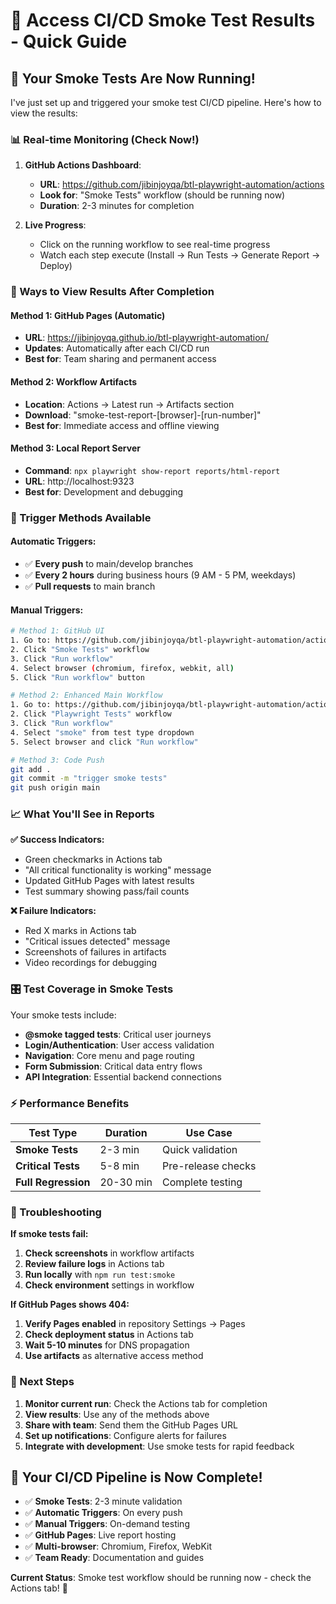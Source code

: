 # 🎯 **Access CI/CD Smoke Test Results - Quick Guide**

## 🚀 **Your Smoke Tests Are Now Running!**

I've just set up and triggered your smoke test CI/CD pipeline. Here's how to view the results:

### **📊 Real-time Monitoring (Check Now!)**

1. **GitHub Actions Dashboard**: 
   - **URL**: https://github.com/jibinjoyqa/btl-playwright-automation/actions
   - **Look for**: "Smoke Tests" workflow (should be running now)
   - **Duration**: 2-3 minutes for completion

2. **Live Progress**:
   - Click on the running workflow to see real-time progress
   - Watch each step execute (Install → Run Tests → Generate Report → Deploy)

### **🎯 Ways to View Results After Completion**

#### **Method 1: GitHub Pages (Automatic)**
- **URL**: https://jibinjoyqa.github.io/btl-playwright-automation/
- **Updates**: Automatically after each CI/CD run
- **Best for**: Team sharing and permanent access

#### **Method 2: Workflow Artifacts**
- **Location**: Actions → Latest run → Artifacts section
- **Download**: "smoke-test-report-[browser]-[run-number]"
- **Best for**: Immediate access and offline viewing

#### **Method 3: Local Report Server**
- **Command**: `npx playwright show-report reports/html-report`
- **URL**: http://localhost:9323
- **Best for**: Development and debugging

### **🔄 Trigger Methods Available**

#### **Automatic Triggers:**
- ✅ **Every push** to main/develop branches
- ✅ **Every 2 hours** during business hours (9 AM - 5 PM, weekdays)
- ✅ **Pull requests** to main branch

#### **Manual Triggers:**
```bash
# Method 1: GitHub UI
1. Go to: https://github.com/jibinjoyqa/btl-playwright-automation/actions
2. Click "Smoke Tests" workflow
3. Click "Run workflow"
4. Select browser (chromium, firefox, webkit, all)
5. Click "Run workflow" button

# Method 2: Enhanced Main Workflow
1. Go to: https://github.com/jibinjoyqa/btl-playwright-automation/actions
2. Click "Playwright Tests" workflow  
3. Click "Run workflow"
4. Select "smoke" from test type dropdown
5. Select browser and click "Run workflow"

# Method 3: Code Push
git add .
git commit -m "trigger smoke tests"
git push origin main
```

### **📈 What You'll See in Reports**

**✅ Success Indicators:**
- Green checkmarks in Actions tab
- "All critical functionality is working" message
- Updated GitHub Pages with latest results
- Test summary showing pass/fail counts

**❌ Failure Indicators:**
- Red X marks in Actions tab
- "Critical issues detected" message  
- Screenshots of failures in artifacts
- Video recordings for debugging

### **🎛️ Test Coverage in Smoke Tests**

Your smoke tests include:
- **@smoke tagged tests**: Critical user journeys
- **Login/Authentication**: User access validation
- **Navigation**: Core menu and page routing
- **Form Submission**: Critical data entry flows
- **API Integration**: Essential backend connections

### **⚡ Performance Benefits**

| Test Type | Duration | Use Case |
|-----------|----------|----------|
| **Smoke Tests** | 2-3 min | Quick validation |
| **Critical Tests** | 5-8 min | Pre-release checks |
| **Full Regression** | 20-30 min | Complete testing |

### **🔧 Troubleshooting**

**If smoke tests fail:**
1. **Check screenshots** in workflow artifacts
2. **Review failure logs** in Actions tab
3. **Run locally** with `npm run test:smoke`
4. **Check environment** settings in workflow

**If GitHub Pages shows 404:**
1. **Verify Pages enabled** in repository Settings → Pages
2. **Check deployment status** in Actions tab
3. **Wait 5-10 minutes** for DNS propagation
4. **Use artifacts** as alternative access method

### **🎉 Next Steps**

1. **Monitor current run**: Check the Actions tab for completion
2. **View results**: Use any of the methods above
3. **Share with team**: Send them the GitHub Pages URL
4. **Set up notifications**: Configure alerts for failures
5. **Integrate with development**: Use smoke tests for rapid feedback

## 🚀 **Your CI/CD Pipeline is Now Complete!**

- ✅ **Smoke Tests**: 2-3 minute validation
- ✅ **Automatic Triggers**: On every push
- ✅ **Manual Triggers**: On-demand testing  
- ✅ **GitHub Pages**: Live report hosting
- ✅ **Multi-browser**: Chromium, Firefox, WebKit
- ✅ **Team Ready**: Documentation and guides

**Current Status**: Smoke test workflow should be running now - check the Actions tab! 🎯
